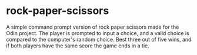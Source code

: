 # rock-paper-scissors
A simple command prompt version of rock paper scissors made for the Odin project.
The player is prompted to input a choice, and a valid choice is compared to the computer's random choice.
Best three out of five wins, and if both players have the same score the game ends in a tie.
